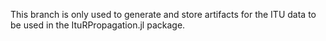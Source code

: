 This branch is only used to generate and store artifacts for the ITU data to be used in the ItuRPropagation.jl package.
